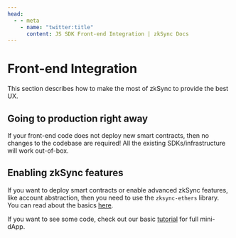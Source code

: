 ```yaml
---
head:
  - - meta
    - name: "twitter:title"
      content: JS SDK Front-end Integration | zkSync Docs
---
```


# Front-end Integration

This section describes how to make the most of zkSync to provide the best UX.

## Going to production right away

If your front-end code does not deploy new smart contracts, then no changes to the codebase are required! All the existing SDKs/infrastructure will work out-of-box.

## Enabling zkSync features

If you want to deploy smart contracts or enable advanced zkSync features, like account abstraction, then you need to use the `zksync-ethers` library. You can read about the basics [here](./features.md).

If you want to see some code, check out our basic [tutorial](../../quick-start/hello-world.md) for full mini-dApp.
